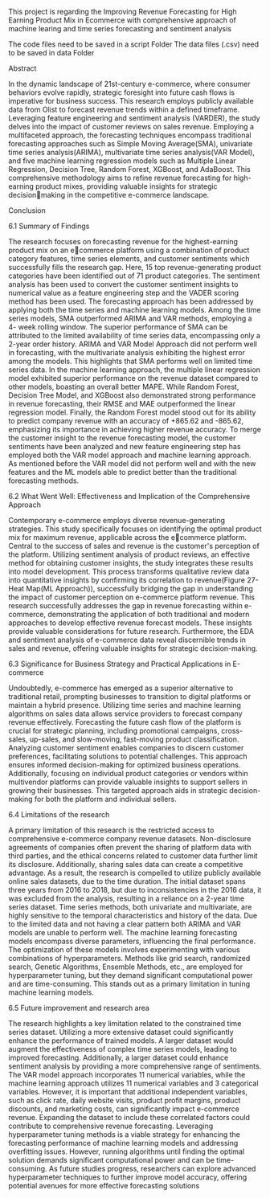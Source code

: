 This project is regarding the Improving Revenue Forecasting for High Earning Product Mix in Ecommerce with comprehensive approach of machine learing and time series forecasting and sentiment analysis

The code files need to be saved in a script Folder
The data files (.csv) need to be saved in data Folder

Abstract

In the dynamic landscape of 21st-century e-commerce, where consumer behaviors evolve rapidly, 
strategic foresight into future cash flows is imperative for business success. This research employs 
publicly available data from Olist to forecast revenue trends within a defined timeframe. 
Leveraging feature engineering and sentiment analysis (VARDER), the study delves into the 
impact of customer reviews on sales revenue. Employing a multifaceted approach, the forecasting 
techniques encompass traditional forecasting approaches such as Simple Moving Average(SMA), 
univariate time series analysis(ARIMA), multivariate time series analysis(VAR Model), and five
machine learning regression models such as Multiple Linear Regression, Decision Tree, Random 
Forest, XGBoost, and AdaBoost. This comprehensive methodology aims to refine revenue 
forecasting for high-earning product mixes, providing valuable insights for strategic decisionmaking in the competitive e-commerce landscape.

Conclusion

6.1 Summary of Findings

The research focuses on forecasting revenue for the highest-earning product mix on an ecommerce platform using a combination of product category features, time series elements, and 
customer sentiments which successfully fills the research gap. Here, 15 top revenue-generating 
product categories have been identified out of 71 product categories. The sentiment analysis has 
been used to convert the customer sentiment insights to numerical value as a feature engineering 
step and the VADER scoring method has been used. The forecasting approach has been addressed 
by applying both the time series and machine learning models.
Among the time series models, SMA outperformed ARIMA and VAR methods, employing a 4-
week rolling window. The superior performance of SMA can be attributed to the limited 
availability of time series data, encompassing only a 2-year order history. ARIMA and VAR Model 
Approach did not perform well in forecasting, with the multivariate analysis exhibiting the highest 
error among the models. This highlights that SMA performs well on limited time series data.
In the machine learning approach, the multiple linear regression model exhibited superior 
performance on the revenue dataset compared to other models, boasting an overall better MAPE. 
While Random Forest, Decision Tree Model, and XGBoost also demonstrated strong performance 
in revenue forecasting, their RMSE and MAE outperformed the linear regression model. Finally, 
the Random Forest model stood out for its ability to predict company revenue with an accuracy of 
+865.62 and -865.62, emphasizing its importance in achieving higher revenue accuracy.
To merge the customer insight to the revenue forecasting model, the customer sentiments have
been analyzed and new feature engineering step has employed both the VAR model approach and 
machine learning approach. As mentioned before the VAR model did not perform well and with 
the new features and the ML models able to predict better than the traditional forecasting methods.

6.2 What Went Well: Effectiveness and Implication of the Comprehensive Approach

Contemporary e-commerce employs diverse revenue-generating strategies. This study specifically 
focuses on identifying the optimal product mix for maximum revenue, applicable across the ecommerce platform. 
Central to the success of sales and revenue is the customer's perception of the 
platform. Utilizing sentiment analysis of product reviews, an effective method for obtaining 
customer insights, the study integrates these results into model development. This process 
transforms qualitative review data into quantitative insights by confirming its correlation to 
revenue(Figure 27-Heat Map(ML Approach)), successfully bridging the gap in understanding the 
impact of customer perception on e-commerce platform revenue.
This research successfully addresses the gap in revenue forecasting within e-commerce, 
demonstrating the application of both traditional and modern approaches to develop effective 
revenue forecast models. These insights provide valuable considerations for future research. 
Furthermore, the EDA and sentiment analysis of e-commerce data reveal discernible trends in sales 
and revenue, offering valuable insights for strategic decision-making.

6.3 Significance for Business Strategy and Practical Applications in E-commerce

Undoubtedly, e-commerce has emerged as a superior alternative to traditional retail, prompting 
businesses to transition to digital platforms or maintain a hybrid presence. Utilizing time series 
and machine learning algorithms on sales data allows service providers to forecast company 
revenue effectively. Forecasting the future cash flow of the platform is crucial for strategic 
planning, including promotional campaigns, cross-sales, up-sales, and slow-moving, fast-moving 
product classification. Analyzing customer sentiment enables companies to discern customer 
preferences, facilitating solutions to potential challenges. This approach ensures informed 
decision-making for optimized business operations. Additionally, focusing on individual product 
categories or vendors within multivendor platforms can provide valuable insights to support sellers 
in growing their businesses. This targeted approach aids in strategic decision-making for both the 
platform and individual sellers.

6.4 Limitations of the research

A primary limitation of this research is the restricted access to comprehensive e-commerce 
company revenue datasets. Non-disclosure agreements of companies often prevent the sharing of 
platform data with third parties, and the ethical concerns related to customer data further limit its 
disclosure. Additionally, sharing sales data can create a competitive advantage. As a result, the 
research is compelled to utilize publicly available online sales datasets, due to the time duration.
The initial dataset spans three years from 2016 to 2018, but due to inconsistencies in the 2016 data, 
it was excluded from the analysis, resulting in a reliance on a 2-year time series dataset. Time 
series methods, both univariate and multivariate, are highly sensitive to the temporal 
characteristics and history of the data. Due to the limited data and not having a clear pattern both 
ARIMA and VAR models are unable to perform well.
The machine learning forecasting models encompass diverse parameters, influencing the final 
performance. The optimization of these models involves experimenting with various combinations 
of hyperparameters. Methods like grid search, randomized search, Genetic Algorithms, Ensemble 
Methods, etc., are employed for hyperparameter tuning, but they demand significant computational 
power and are time-consuming. This stands out as a primary limitation in tuning machine learning 
models.

6.5 Future improvement and research area

The research highlights a key limitation related to the constrained time series dataset. Utilizing a 
more extensive dataset could significantly enhance the performance of trained models. A larger 
dataset would augment the effectiveness of complex time series models, leading to improved 
forecasting. Additionally, a larger dataset could enhance sentiment analysis by providing a more 
comprehensive range of sentiments.
The VAR model approach incorporates 11 numerical variables, while the machine learning 
approach utilizes 11 numerical variables and 3 categorical variables. However, it is important that 
additional independent variables, such as click rate, daily website visits, product profit margins, 
product discounts, and marketing costs, can significantly impact e-commerce revenue. Expanding
the dataset to include these correlated factors could contribute to comprehensive revenue 
forecasting.
Leveraging hyperparameter tuning methods is a viable strategy for enhancing the forecasting 
performance of machine learning models and addressing overfitting issues. However, running 
algorithms until finding the optimal solution demands significant computational power and can be 
time-consuming. As future studies progress, researchers can explore advanced hyperparameter 
techniques to further improve model accuracy, offering potential avenues for more effective 
forecasting solutions
